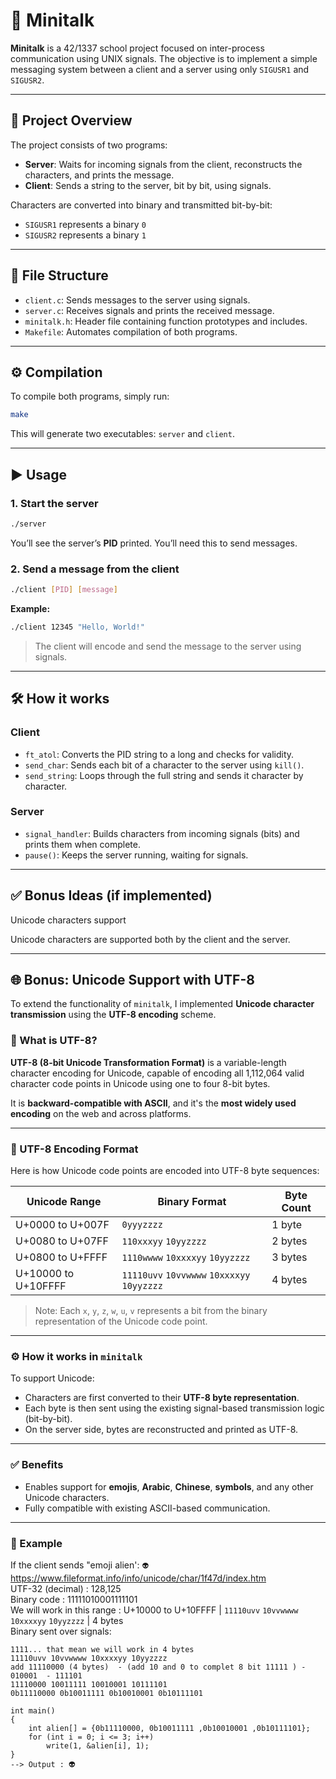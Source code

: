 # 📡 Minitalk

**Minitalk** is a 42/1337 school project focused on inter-process communication using UNIX signals. The objective is to implement a simple messaging system between a client and a server using only `SIGUSR1` and `SIGUSR2`.

---

## 🧠 Project Overview

The project consists of two programs:

- **Server**: Waits for incoming signals from the client, reconstructs the characters, and prints the message.
- **Client**: Sends a string to the server, bit by bit, using signals.

Characters are converted into binary and transmitted bit-by-bit:
- `SIGUSR1` represents a binary `0`
- `SIGUSR2` represents a binary `1`

---

## 📁 File Structure

- `client.c`: Sends messages to the server using signals.
- `server.c`: Receives signals and prints the received message.
- `minitalk.h`: Header file containing function prototypes and includes.
- `Makefile`: Automates compilation of both programs.

---

## ⚙️ Compilation

To compile both programs, simply run:

```bash
make
```

This will generate two executables: `server` and `client`.

---

## ▶️ Usage

### 1. Start the server

```bash
./server
```

You’ll see the server’s **PID** printed. You’ll need this to send messages.

### 2. Send a message from the client

```bash
./client [PID] [message]
```

**Example:**

```bash
./client 12345 "Hello, World!"
```

> The client will encode and send the message to the server using signals.

---

## 🛠 How it works

### Client

- `ft_atol`: Converts the PID string to a long and checks for validity.
- `send_char`: Sends each bit of a character to the server using `kill()`.
- `send_string`: Loops through the full string and sends it character by character.

### Server

- `signal_handler`: Builds characters from incoming signals (bits) and prints them when complete.
- `pause()`: Keeps the server running, waiting for signals.

---

## ✅ Bonus Ideas (if implemented)

Unicode characters support

Unicode characters are supported both by the client and the server.

---

## 🌐 Bonus: Unicode Support with UTF-8

To extend the functionality of `minitalk`, I implemented **Unicode character transmission** using the **UTF-8 encoding** scheme.

### 📘 What is UTF-8?

**UTF-8 (8-bit Unicode Transformation Format)** is a variable-length character encoding for Unicode, capable of encoding all 1,112,064 valid character code points in Unicode using one to four 8-bit bytes.

It is **backward-compatible with ASCII**, and it's the **most widely used encoding** on the web and across platforms.

---

### 🔣 UTF-8 Encoding Format

Here is how Unicode code points are encoded into UTF-8 byte sequences:

| Unicode Range              | Binary Format                                 | Byte Count |
|---------------------------|-----------------------------------------------|------------|
| U+0000 to U+007F          | `0yyyzzzz`                                     | 1 byte     |
| U+0080 to U+07FF          | `110xxxyy` `10yyzzzz`                          | 2 bytes    |
| U+0800 to U+FFFF          | `1110wwww` `10xxxxyy` `10yyzzzz`               | 3 bytes    |
| U+10000 to U+10FFFF       | `11110uvv` `10vvwwww` `10xxxxyy` `10yyzzzz`    | 4 bytes    |

> Note: Each `x`, `y`, `z`, `w`, `u`, `v` represents a bit from the binary representation of the Unicode code point.

---

### ⚙️ How it works in `minitalk`

To support Unicode:
- Characters are first converted to their **UTF-8 byte representation**.
- Each byte is then sent using the existing signal-based transmission logic (bit-by-bit).
- On the server side, bytes are reconstructed and printed as UTF-8.

---

### ✅ Benefits

- Enables support for **emojis**, **Arabic**, **Chinese**, **symbols**, and any other Unicode characters.
- Fully compatible with existing ASCII-based communication.

---

### 📌 Example

If the client sends "emoji alien': `👽`  
https://www.fileformat.info/info/unicode/char/1f47d/index.htm  
UTF-32 (decimal)	: 128,125  
Binary code : 11111010001111101  
We will work in this range : U+10000 to U+10FFFF       | `11110uvv` `10vvwwww` `10xxxxyy` `10yyzzzz`    | 4 bytes  
Binary sent over signals:  

```
1111... that mean we will work in 4 bytes
11110uvv 10vvwwww 10xxxxyy 10yyzzzz
add 11110000 (4 bytes)  - (add 10 and 0 to complet 8 bit 11111 ) - 010001  - 111101
11110000 10011111 10010001 10111101
0b11110000 0b10011111 0b10010001 0b10111101
```
```
int main()
{
	int alien[] = {0b11110000, 0b10011111 ,0b10010001 ,0b10111101};
	for (int i = 0; i <= 3; i++)
		write(1, &alien[i], 1);
}
--> Output : 👽
```
